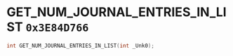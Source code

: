 # GET_NUM_JOURNAL_ENTRIES_IN_LIST `0x3E84D766`

```cpp
int GET_NUM_JOURNAL_ENTRIES_IN_LIST(int _Unk0);
```